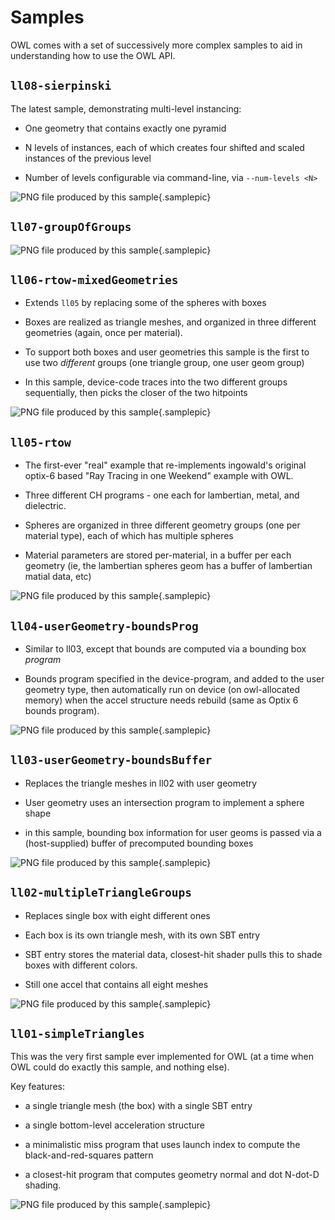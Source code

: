 # Samples

OWL comes with a set of successively more complex samples to aid in
understanding how to use the OWL API.



<!-- ======================================================= -->
## `ll08-sierpinski`

The latest sample, demonstrating multi-level instancing:

- One geometry that contains exactly one pyramid

- N levels of instances, each of which creates four shifted and scaled
  instances of the previous level

- Number of levels configurable via command-line, via `--num-levels <N>`

![PNG file produced by this sample](samples/ll08-sierpinski.png.jpg){.samplepic}




<!-- ======================================================= -->
## `ll07-groupOfGroups`

![PNG file produced by this sample](samples/ll07-groupOfGroups.png.jpg){.samplepic}






<!-- ======================================================= -->
## `ll06-rtow-mixedGeometries`

- Extends `ll05` by replacing some of the spheres with boxes

- Boxes are realized as triangle meshes, and organized in
  three different geometries (again, once per material).

- To support both boxes and user geometries this sample is the first
  to use two *different* groups (one triangle group, one user geom
  group)

- In this sample, device-code traces into the two different groups
  sequentially, then picks the closer of the two hitpoints

![PNG file produced by this sample](samples/ll06-rtow-mixedGeometries.png.jpg){.samplepic}





<!-- ======================================================= -->
## `ll05-rtow`

- The first-ever "real" example that re-implements ingowald's
  original optix-6 based "Ray Tracing in one Weekend" example
  with OWL.

- Three different CH programs - one each for lambertian, metal, and dielectric.

- Spheres are organized in three different geometry groups (one per
  material type), each of which has multiple spheres

- Material parameters are stored per-material, in a buffer per each
  geometry (ie, the lambertian spheres geom has a buffer of lambertian
  matial data, etc)

![PNG file produced by this sample](samples/ll05-rtow.png.jpg){.samplepic}




<!-- ======================================================= -->
## `ll04-userGeometry-boundsProg`

- Similar to ll03, except that bounds are computed via a bounding box *program*

- Bounds program specified in the device-program, and added to the
  user geometry type, then automatically run on device (on
  owl-allocated memory) when the accel structure needs rebuild (same
  as Optix 6 bounds program).
  
![PNG file produced by this sample](samples/ll04-userGeometry-boundsProg.png.jpg){.samplepic}





<!-- ======================================================= -->
## `ll03-userGeometry-boundsBuffer`

- Replaces the triangle meshes in ll02 with user geometry

- User geometry uses an intersection program to implement a sphere shape

- in this sample, bounding box information for user geoms is passed
  via a (host-supplied) buffer of precomputed bounding boxes

![PNG file produced by this sample](samples/ll03-userGeometry-boundsBuffer.png.jpg){.samplepic}







<!-- ======================================================= -->
## `ll02-multipleTriangleGroups`

- Replaces single box with eight different ones

- Each box is its own triangle mesh, with its own SBT entry

- SBT entry stores the material data, closest-hit shader pulls this to
shade boxes with different colors.

- Still one accel that contains all eight meshes

![PNG file produced by this sample](samples/ll02-multipleTriangleGroups.png.jpg){.samplepic}










<!-- ======================================================= -->
## `ll01-simpleTriangles`

This was the very first sample ever implemented for OWL (at a time
when OWL could do exactly this sample, and nothing else).

Key features:

- a single triangle mesh (the box) with a single SBT entry

- a single bottom-level acceleration structure

- a minimalistic miss program that uses launch index to compute the
  black-and-red-squares pattern

- a closest-hit program that computes geometry normal and dot N-dot-D shading.


![PNG file produced by this sample](samples/ll01-simpleTriangles.png.jpg){.samplepic}
